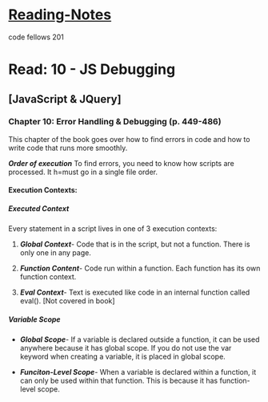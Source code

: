 # [Reading-Notes](https://alsosteve.github.io/reading-notes/)
code fellows 201

# Read: 10 - JS Debugging

## [JavaScript & JQuery]

### Chapter 10: Error Handling & Debugging (p. 449-486)
This chapter of the book goes over how to find errors in code and how to write code that runs more smoothly.

**_Order of execution_** To find errors, you need to know how scripts are processed. It h=must go in a single file order. 

#### Execution Contexts:

##### Executed Context	
Every statement in a script lives in one of 3 execution contexts:

1. **_Global Context_**- Code that is in the script, but not a function. There is only one in any page.

2. **_Function Content_**- Code run within a function. Each function has its own function context.

3. **_Eval Context_**- Text is executed like code in an internal function called eval(). [Not covered in book]

##### Variable Scope

* **_Global Scope_**- If a variable is declared outside a function, it can be used anywhere because it has global scope. If you do not use the var keyword when creating a variable, it is placed in global scope.

* **_Funciton-Level Scope_**- When a variable is declared within a function, it can only be used within that function. This is because it has function-level scope.